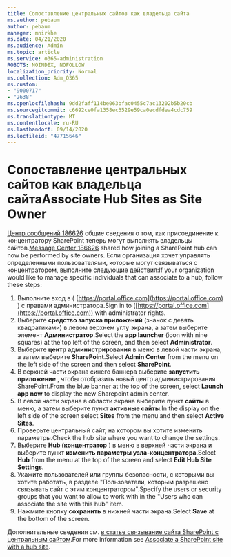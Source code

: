 ```yaml
---
title: Сопоставление центральных сайтов как владельца сайта
ms.author: pebaum
author: pebaum
manager: mnirkhe
ms.date: 04/21/2020
ms.audience: Admin
ms.topic: article
ms.service: o365-administration
ROBOTS: NOINDEX, NOFOLLOW
localization_priority: Normal
ms.collection: Adm_O365
ms.custom:
- "9000717"
- "2638"
ms.openlocfilehash: 9dd2faff114be063bfac0455c7ac13202b5b20cb
ms.sourcegitcommit: c6692ce0fa1358ec3529e59ca0ecdfdea4cdc759
ms.translationtype: MT
ms.contentlocale: ru-RU
ms.lasthandoff: 09/14/2020
ms.locfileid: "47715646"
---
```

# <a name="associate-hub-sites-as-site-owner"></a><span data-ttu-id="4734b-102">Сопоставление центральных сайтов как владельца сайта</span><span class="sxs-lookup"><span data-stu-id="4734b-102">Associate Hub Sites as Site Owner</span></span>

<span data-ttu-id="4734b-103">[Центр сообщений 186626](https://admin.microsoft.com/Adminportal/Home?source=applauncher#/MessageCenter?id=MC186626) общие сведения о том, как присоединение к концентратору SharePoint теперь могут выполнять владельцы сайтов.</span><span class="sxs-lookup"><span data-stu-id="4734b-103">[Message Center 186626](https://admin.microsoft.com/Adminportal/Home?source=applauncher#/MessageCenter?id=MC186626) shared how joining a SharePoint hub can now be performed by site owners.</span></span> <span data-ttu-id="4734b-104">Если организация хочет управлять определенными пользователями, которые могут связываться с концентратором, выполните следующие действия:</span><span class="sxs-lookup"><span data-stu-id="4734b-104">If your organization would like to manage specific individuals that can associate to a hub, follow these steps:</span></span> 

1. <span data-ttu-id="4734b-105">Выполните вход в ( [https://portal.office.com](https://portal.office.com) ) с правами администратора.</span><span class="sxs-lookup"><span data-stu-id="4734b-105">Sign in to ([https://portal.office.com](https://portal.office.com)) with administrator rights.</span></span>
2. <span data-ttu-id="4734b-106">Выберите **средство запуска приложений** (значок с девять квадратиками) в левом верхнем углу экрана, а затем выберите элемент **Администратор**.</span><span class="sxs-lookup"><span data-stu-id="4734b-106">Select the **app launcher** (icon with nine squares) at the top left of the screen, and then select **Administrator**.</span></span>
3. <span data-ttu-id="4734b-107">Выберите **центр администрирования** в меню в левой части экрана, а затем выберите **SharePoint**.</span><span class="sxs-lookup"><span data-stu-id="4734b-107">Select **Admin Center** from the menu on the left side of the screen and then select **SharePoint**.</span></span>
4. <span data-ttu-id="4734b-108">В верхней части экрана синего баннера выберите **запустить приложение** , чтобы отобразить новый центр администрирования SharePoint.</span><span class="sxs-lookup"><span data-stu-id="4734b-108">From the blue banner at the top of the screen, select **Launch app now** to display the new Sharepoint admin center.</span></span>
5. <span data-ttu-id="4734b-109">В левой части экрана в области экрана выберите пункт **сайты** в меню, а затем выберите пункт **активные сайты**.</span><span class="sxs-lookup"><span data-stu-id="4734b-109">In the display on the left side of the screen select **Sites** from the menu and then select **Active Sites**.</span></span>
6. <span data-ttu-id="4734b-110">Проверьте центральный сайт, на котором вы хотите изменить параметры.</span><span class="sxs-lookup"><span data-stu-id="4734b-110">Check the hub site where you want to change the settings.</span></span>
7. <span data-ttu-id="4734b-111">Выберите **Hub (концентратор** ) в меню в верхней части экрана и выберите пункт **изменить параметры узла-концентратора**.</span><span class="sxs-lookup"><span data-stu-id="4734b-111">Select **Hub** from the menu at the top of the screen and select **Edit Hub Site Settings**.</span></span>
8. <span data-ttu-id="4734b-112">Укажите пользователей или группы безопасности, с которыми вы хотите работать, в разделе "Пользователи, которым разрешено связывать сайт с этим концентратором".</span><span class="sxs-lookup"><span data-stu-id="4734b-112">Specify the users or security groups that you want to allow to work with in the "Users who can associate the site with this hub" item.</span></span>
9. <span data-ttu-id="4734b-113">Нажмите кнопку **сохранить** в нижней части экрана.</span><span class="sxs-lookup"><span data-stu-id="4734b-113">Select **Save** at the bottom of the screen.</span></span>

<span data-ttu-id="4734b-114">Дополнительные сведения см. [в статье связывание сайта SharePoint с центральным сайтом](https://support.office.com/article/associate-a-sharepoint-site-with-a-hub-site-ae0009fd-af04-4d3d-917d-88edb43efc05).</span><span class="sxs-lookup"><span data-stu-id="4734b-114">For more information see [Associate a SharePoint site with a hub site](https://support.office.com/article/associate-a-sharepoint-site-with-a-hub-site-ae0009fd-af04-4d3d-917d-88edb43efc05).</span></span> 
